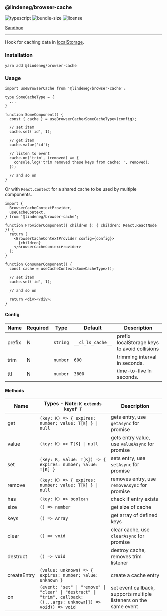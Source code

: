 ### @lindeneg/browser-cache

![typescript](https://badgen.net/badge/icon/typescript?icon=typescript&label) ![bundle-size](https://badgen.net/bundlephobia/min/@lindeneg/browser-cache) ![license](https://badgen.net/npm/license/@lindeneg/browser-cache)

[Sandbox](https://codesandbox.io/s/lindeneg-browser-cache-q502j)

---

Hook for caching data in [localStorage](https://developer.mozilla.org/en-US/docs/Web/API/Window/localStorage).

### Installation

`yarn add @lindeneg/browser-cache`

### Usage

```tsx
import useBrowserCache from '@lindeneg/browser-cache';

type SomeCacheType = {
  ...
}

function SomeComponent() {
  const { cache } = useBrowserCache<SomeCacheType>(config);

  // set item
  cache.set('id', 1);

  // get item
  cache.value('id');

  // listen to event
  cache.on('trim', (removed) => {
    console.log('trim removed these keys from cache: ', removed);
  });

  // and so on
}
```

Or with `React.Context` for a shared cache to be used by multiple components.

```tsx
import {
  BrowserCacheContextProvider,
  useCacheContext,
} from '@lindeneg/browser-cache';

function ProviderComponent({ children }: { children: React.ReactNode }) {
  return (
    <BrowserCacheContextProvider config={config}>
      {children}
    </BrowserCacheContextProvider>
  );
}

function ConsumerComponent() {
  const cache = useCacheContext<SomeCacheType>();

  // set item
  cache.set('id', 1);

  // and so on

  return <div></div>;
}
```

#### Config

| Name   | Required | Type     | Default           | Description                                  |
| ------ | -------- | -------- | ----------------- | -------------------------------------------- |
| prefix | N        | `string` | `__cl_ls_cache__` | prefix localStorage keys to avoid collisions |
| trim   | N        | `number` | `600`             | trimming interval in seconds.                |
| ttl    | N        | `number` | `3600`            | time-to-live in seconds.                     |

#### Methods

| Name        | Types - Note: `K extends keyof T`                                                                                 | Description                                                       |
| ----------- | ----------------------------------------------------------------------------------------------------------------- | ----------------------------------------------------------------- |
| get         | `(key: K) => { expires: number; value: T[K] } \| null`                                                            | gets entry, use `getAsync` for promise                            |
| value       | `(key: K) => T[K] \| null`                                                                                        | gets entry value, use `valueAsync` for promise                    |
| set         | `(key: K, value: T[K]) => { expires: number; value: T[K] }`                                                       | sets entry, use `setAsync` for promise                            |
| remove      | `(key: K) => { expires: number; value: T[K] } \| null`                                                            | removes entry, use `removeAsync` for promise                      |
| has         | `(key: K) => boolean`                                                                                             | check if entry exists                                             |
| size        | `() => number`                                                                                                    | get size of cache                                                 |
| keys        | `() => Array`                                                                                                     | get array of defined keys                                         |
| clear       | `() => void`                                                                                                      | clear cache, use `clearAsync` for promise                         |
| destruct    | `() => void`                                                                                                      | destroy cache, removes trim listener                              |
| createEntry | `(value: unknown) => { expires: number; value: unknown }`                                                         | create a cache entry                                              |
| on          | `(event: "set" \| "remove" \| "clear" \| "destruct" \| "trim", callback: ((...args: unknown[]) => void)) => void` | set event callback, supports multiple listeners on the same event |
